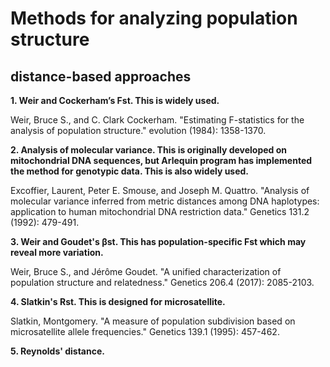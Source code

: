 # Methods for analyzing population structure

## distance-based approaches
**1. Weir and Cockerham’s Fst. This is widely used.**

Weir, Bruce S., and C. Clark Cockerham. "Estimating F-statistics for the analysis of population structure." evolution (1984): 1358-1370.

**2. Analysis of molecular variance. This is originally developed on mitochondrial DNA sequences, but Arlequin program has implemented the method for genotypic data. This is also widely used.**

Excoffier, Laurent, Peter E. Smouse, and Joseph M. Quattro. "Analysis of molecular variance inferred from metric distances among DNA haplotypes: application to human mitochondrial DNA restriction data." Genetics 131.2 (1992): 479-491.

**3. Weir and Goudet's βst. This has population-specific Fst which may reveal more variation.**

Weir, Bruce S., and Jérôme Goudet. "A unified characterization of population structure and relatedness." Genetics 206.4 (2017): 2085-2103.

**4. Slatkin's Rst. This is designed for microsatellite.**

Slatkin, Montgomery. "A measure of population subdivision based on microsatellite allele frequencies." Genetics 139.1 (1995): 457-462.

**5. Reynolds' distance.**
